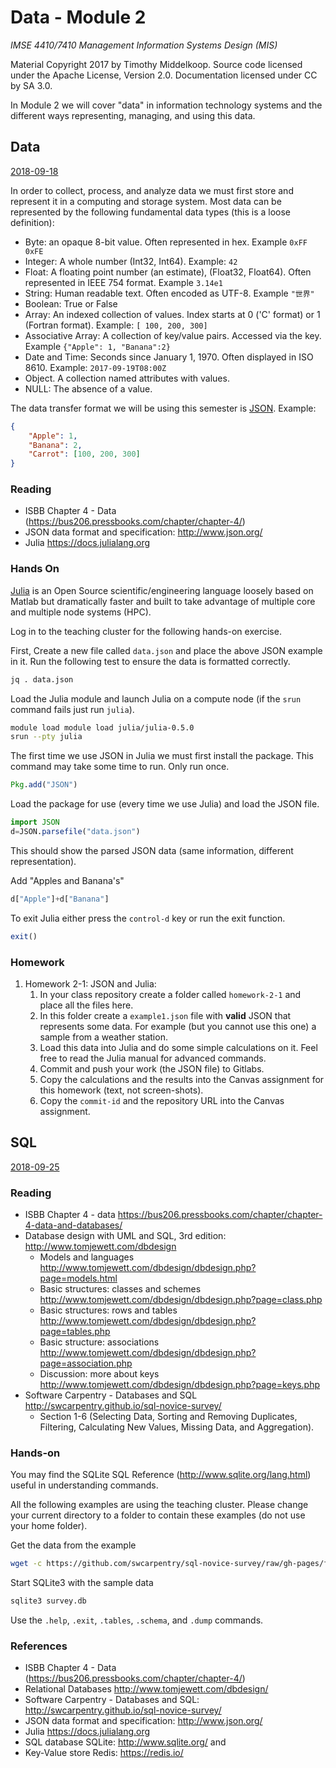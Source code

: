 # Data - Module 2

*IMSE 4410/7410 Management Information Systems Design (MIS)*

Material Copyright 2017 by Timothy Middelkoop.
Source code licensed under the Apache License, Version 2.0. 
Documentation licensed under CC by SA 3.0.

In Module 2 we will cover "data" in information technology systems and the different ways representing, managing, and using this data.

## Data
[2018-09-18](#data)

In order to collect, process, and analyze data we must first store and represent it in a computing and storage system.  Most data can be represented by the following fundamental data types (this is a loose definition):

 * Byte: an opaque 8-bit value. Often represented in hex.  Example `0xFF 0xFE`
 * Integer: A whole number (Int32, Int64). Example: `42`
 * Float: A floating point number (an estimate), (Float32, Float64).  Often represented in IEEE 754 format. Example `3.14e1`
 * String: Human readable text.  Often encoded as UTF-8. Example `"世界"`
 * Boolean: True or False
 * Array: An indexed collection of values. Index starts at 0 ('C' format) or 1 (Fortran format).  Example: `[ 100, 200, 300]`
 * Associative Array: A collection of key/value pairs.  Accessed via the key.  Example `{"Apple": 1, "Banana":2}`
 * Date and Time: Seconds since January 1, 1970. Often displayed in ISO 8610. Example: `2017-09-19T08:00Z`
 * Object.  A collection named attributes with values.
 * NULL: The absence of a value.

The data transfer format we will be using this semester
is [JSON](http://www.json.org/).  Example:
```JSON
{
	"Apple": 1,
	"Banana": 2,
	"Carrot": [100, 200, 300]
}
```

### Reading
 * ISBB Chapter 4 - Data (https://bus206.pressbooks.com/chapter/chapter-4/)
 * JSON data format and specification: http://www.json.org/
 * Julia https://docs.julialang.org

### Hands On

[Julia](https://docs.julialang.org) is an Open Source
scientific/engineering language loosely based on Matlab but
dramatically faster and built to take advantage of multiple core and
multiple node systems (HPC).

Log in to the teaching cluster for the following hands-on exercise.

First, Create a new file called `data.json` and place the above JSON
example in it.  Run the following test to ensure the data is formatted
correctly.

```bash
jq . data.json
```

Load the Julia module and launch Julia on a compute node (if the
`srun` command fails just run `julia`).

```bash
module load module load julia/julia-0.5.0
srun --pty julia
```

The first time we use JSON in Julia we must first install the
package. This command may take some time to run.  Only run once.

```Julia
Pkg.add("JSON")
```

Load the package for use (every time we use Julia) and load the JSON file.
```Julia
import JSON
d=JSON.parsefile("data.json")
```

This should show the parsed JSON data (same information, different representation).

Add "Apples and Banana's"
```Julia
d["Apple"]+d["Banana"]
```

To exit Julia either press the `control-d` key or run the exit function.
```Julia
exit()
```

### Homework
1. Homework 2-1: JSON and Julia:
   1. In your class repository create a folder called `homework-2-1` and place all the files here.
   2. In this folder create a `example1.json` file with **valid** JSON that represents some data.  For example (but you cannot use this one) a sample from a weather station.
   3. Load this data into Julia and do some simple calculations on it.  Feel free to read the Julia manual for advanced commands.
   4. Commit and push your work (the JSON file) to Gitlabs.
   5. Copy the calculations and the results into the Canvas assignment for this homework (text, not screen-shots).
   6. Copy the `commit-id` and the repository URL into the Canvas assignment.

## SQL
[2018-09-25](#sql)

### Reading
* ISBB Chapter 4 - data https://bus206.pressbooks.com/chapter/chapter-4-data-and-databases/
* Database design with UML and SQL, 3rd edition: http://www.tomjewett.com/dbdesign
  * Models and languages http://www.tomjewett.com/dbdesign/dbdesign.php?page=models.html
  * Basic structures: classes and schemes http://www.tomjewett.com/dbdesign/dbdesign.php?page=class.php
  * Basic structures: rows and tables http://www.tomjewett.com/dbdesign/dbdesign.php?page=tables.php
  * Basic structure: associations http://www.tomjewett.com/dbdesign/dbdesign.php?page=association.php
  * Discussion: more about keys http://www.tomjewett.com/dbdesign/dbdesign.php?page=keys.php
* Software Carpentry - Databases and SQL http://swcarpentry.github.io/sql-novice-survey/
  * Section 1-6 (Selecting Data, Sorting and Removing Duplicates,
    Filtering, Calculating New Values, Missing Data, and Aggregation).

### Hands-on
You may find the SQLite SQL Reference (http://www.sqlite.org/lang.html) useful in understanding commands.

All the following examples are using the teaching cluster.  Please
change your current directory to a folder to contain these examples
(do not use your home folder).

Get the data from the example
```bash
wget -c https://github.com/swcarpentry/sql-novice-survey/raw/gh-pages/files/survey.db
```

Start SQLite3 with the sample data
```bash
sqlite3 survey.db
```

Use the `.help`, `.exit`, `.tables`, `.schema`, and `.dump` commands.


### References
 * ISBB Chapter 4 - Data (https://bus206.pressbooks.com/chapter/chapter-4/)
 * Relational Databases http://www.tomjewett.com/dbdesign/
 * Software Carpentry - Databases and SQL: http://swcarpentry.github.io/sql-novice-survey/
 * JSON data format and specification: http://www.json.org/
 * Julia https://docs.julialang.org
 * SQL database SQLite: http://www.sqlite.org/ and 
 * Key-Value store Redis: https://redis.io/
